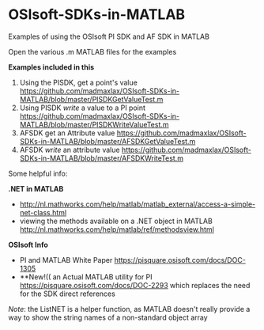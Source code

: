 # OSIsoft-SDKs-in-MATLAB
Examples of using the OSIsoft PI SDK and AF SDK in MATLAB

Open the various .m MATLAB files for the examples

**Examples included in this**

 1. Using the PISDK, get a point's value https://github.com/madmaxlax/OSIsoft-SDKs-in-MATLAB/blob/master/PISDKGetValueTest.m
 2. Using PISDK *write* a value to a PI point https://github.com/madmaxlax/OSIsoft-SDKs-in-MATLAB/blob/master/PISDKWriteValueTest.m
 3. AFSDK get an Attribute value https://github.com/madmaxlax/OSIsoft-SDKs-in-MATLAB/blob/master/AFSDKGetValueTest.m
 4. AFSDK *write* an attribute value https://github.com/madmaxlax/OSIsoft-SDKs-in-MATLAB/blob/master/AFSDKWriteTest.m

Some helpful info:

**.NET in MATLAB**

 - http://nl.mathworks.com/help/matlab/matlab_external/access-a-simple-net-class.html
 - viewing the methods available on a .NET object in MATLAB http://nl.mathworks.com/help/matlab/ref/methodsview.html

**OSIsoft Info**

 - PI and MATLAB White Paper https://pisquare.osisoft.com/docs/DOC-1305
 - **New!(( an Actual MATLAB utility for PI https://pisquare.osisoft.com/docs/DOC-2293 which replaces the need for the SDK direct references 


*Note*: the ListNET is a helper function, as MATLAB doesn't really provide a way to show the string names of a non-standard object array
